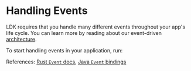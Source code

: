 # Handling Events

LDK requires that you handle many different events throughout your app's life cycle. You can learn more by reading about our event-driven [architecture](/overview/architecture.md).

To start handling events in your application, run:

<CodeSwitcher :languages="{rust:'Rust', kotlin:'Kotlin', swift:'Swift'}">
  <template v-slot:rust>

```rust
use lightning::util::events::{Event};

// In the event handler passed to BackgroundProcessor::start
match event {
  Event::PaymentSent { payment_preimage } => {
          // Handle successful payment
  }
  Event::PaymentFailed { payment_hash, rejected_by_dest } => {
          // Handle failed payment
  }
  Event::FundingGenerationReady { .. } =>
}
```

  </template>

  <template v-slot:kotlin>
 
  ```java
  import org.ldk.structs.Event

if (event is Event.PaymentSent) {
// Handle successful payment
}

if (event is Event.PaymentFailed) {
// Handle failed payment
}

if (event is Event.FundingGenerationReady) {
// Create a funding tx to be broadcast
}

````

</template>

<template v-slot:swift>

```Swift
import LightningDevKit

if let event = event.getValueAsPaymentSent() {
  // Handle successful payment
}

if let event = event.getValueAsPaymentFailed() {
  // Handle failed payment
}

if let event = event.getValueAsFundingGenerationReady() {
  // Create a funding tx to be broadcast
}
````

  </template>

</CodeSwitcher>

References: [Rust `Event` docs](https://docs.rs/lightning/0.0.114/lightning/util/events/enum.Event.html), [Java `Event` bindings](https://github.com/lightningdevkit/ldk-garbagecollected/blob/main/src/main/java/org/ldk/structs/Event.java)
